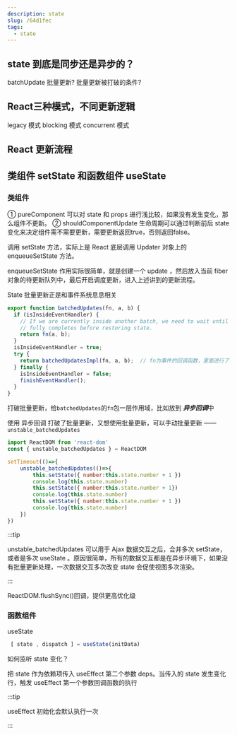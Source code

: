 ```yaml
---
description: state
slug: /64d1fec
tags: 
  - state
---
```



state 到底是同步还是异步的？
------------------

batchUpdate 批量更新? 批量更新被打破的条件?


React三种模式，不同更新逻辑
-----------------

legacy 模式
blocking 模式
concurrent 模式


React 更新流程
-------------------


类组件 setState 和函数组件 useState
-------------------

### 类组件

① pureComponent 可以对 state 和 props 进行浅比较，如果没有发生变化，那么组件不更新。
② shouldComponentUpdate 生命周期可以通过判断前后 state 变化来决定组件需不需要更新，需要更新返回true，否则返回false。



调用 setState 方法，实际上是 React 底层调用 Updater 对象上的 enqueueSetState 方法。

enqueueSetState 作用实际很简单，就是创建一个 update ，然后放入当前 fiber 对象的待更新队列中，最后开启调度更新，进入上述讲到的更新流程。

>
State 批量更新正是和事件系统息息相关

```js
export function batchedUpdates(fn, a, b) {
  if (isInsideEventHandler) {
    // If we are currently inside another batch, we need to wait until it
    // fully completes before restoring state.
    return fn(a, b);
  }
  isInsideEventHandler = true;
  try {
    return batchedUpdatesImpl(fn, a, b);  // fn为事件的回调函数，里面进行了多次setState，从代码可以看出，这边直接一次性在fn中执行
  } finally {
    isInsideEventHandler = false;
    finishEventHandler();
  }
}
```

打破批量更新，给`batchedUpdates`的`fn`包一层作用域，比如放到 ***异步回调***中

使用 异步回调 打破了批量更新，又想使用批量更新，可以手动批量更新 —— `unstable_batchedUpdates`

```js
import ReactDOM from 'react-dom'
const { unstable_batchedUpdates } = ReactDOM

setTimeout(()=>{
    unstable_batchedUpdates(()=>{
        this.setState({ number:this.state.number + 1 })
        console.log(this.state.number)
        this.setState({ number:this.state.number + 1})
        console.log(this.state.number)
        this.setState({ number:this.state.number + 1 })
        console.log(this.state.number) 
    })
})
```

:::tip

unstable_batchedUpdates 可以用于 Ajax 数据交互之后，合并多次 setState，或者是多次 useState 。原因很简单，所有的数据交互都是在异步环境下，如果没有批量更新处理，一次数据交互多次改变 state 会促使视图多次渲染。

:::


ReactDOM.flushSync()回调，提供更高优化级


### 函数组件

useState 

```js
 [ state , dispatch ] = useState(initData)
```

如何监听 state 变化？

把 state 作为依赖项传入 useEffect 第二个参数 deps。当传入的 state 发生变化行，触发 useEffect 第一个参数回调函数的执行

:::tip

useEffect 初始化会默认执行一次

:::